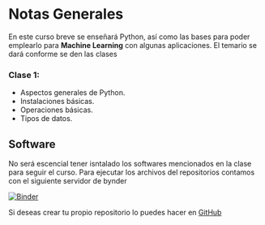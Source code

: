 # Notas Generales

En este curso breve se enseñará Python, así como las bases para poder emplearlo para **Machine Learning** con algunas aplicaciones.
El temario se dará conforme se den las clases

### **Clase 1:**
- Aspectos generales de Python.
- Instalaciones básicas.
- Operaciones básicas.
- Tipos de datos.

## Software

No será escencial tener isntalado los softwares mencionados en la clase para seguir el curso. Para ejecutar los archivos del repositorios contamos con el siguiente servidor de bynder

[![Binder](https://mybinder.org/badge_logo.svg)](https://mybinder.org/v2/gh/PhoTonycs/Curso_Intro_Python_2020_2/master)

Si deseas crear tu propio repositorio lo puedes hacer en [GitHub](http://github.com)
